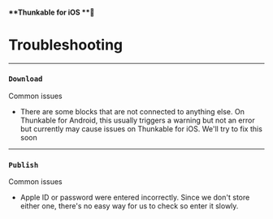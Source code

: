#### **Thunkable for iOS **

# Troubleshooting

---

### `Download`

Common issues

* There are some blocks that are not connected to anything else.  On Thunkable for Android, this usually triggers a warning but not an error but currently may cause issues on Thunkable for iOS.  We'll try to fix this soon

---

### `Publish`

Common issues

* Apple ID or password were entered incorrectly.  Since we don't store either one, there's no easy way for us to check so enter it slowly.



